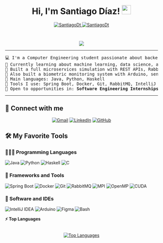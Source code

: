 <h1 align="center">
Hi, I'm Santiago Díaz!
	<a href="https://github.com/SantiagoDt" target="_self">
		<img src="https://media.giphy.com/media/hvRJCLFzcasrR4ia7z/giphy.gif" width="30">
	</a>
</h1>
<p align="center">
	<a href="https://github.com/SantiagoDt">
		<img src="https://komarev.com/ghpvc/?username=SantiagoDt&label=Profile%20views&color=0e75b6&style=flat" alt="SantiagoDt" />
	</a>
	<a href="https://github.com/SantiagoDt">
		<img src="https://img.shields.io/github/followers/SantiagoDt?label=Followers" alt="SantiagoDt" />
	</a>
</p>
<br/>
<p align="center">
	<a href="https://github.com/SantiagoDt">
		<img src="https://readme-typing-svg.herokuapp.com?lines=Computer+Engineering+Student;Always%20improving%20and%20building!&center=true&width=420&height=45">
	</a>
</p>

<hr>

<pre>
💻 I'm a Computer Engineering student passionate about backend development and distributed systems.
🧠 Currently learning about machine learning, data science, and neural networks.
🔧 Built a full microservices simulation with REST APIs, RabbitMQ, MySQL and Docker Compose.
📡 Also built a biometric monitoring system with Arduino, sensors, and Firebase integration.
🌟 Main languages: Java, Python, Haskell
🚀 Tools I use: Spring Boot, Docker, Git, RabbitMQ, IntelliJ IDEA, Bash, Arduino IDE, Figma
🤔 Open to opportunities in: <b>Software Engineering Internships</b> or backend-related roles.
</pre>
<hr>

## 🤝 Connect with me
<p align="center">
	<a href="mailto:santiagonicolasdt@gmail.com"><img src="https://img.shields.io/badge/gmail-%23EA4335.svg?style=plastic&logo=gmail&logoColor=white" alt="Gmail"/></a>
	<a href="https://www.linkedin.com/in/santiagodt/"><img src="https://img.shields.io/badge/linkedin-%230A66C2.svg?style=plastic&logo=linkedin&logoColor=white" alt="LinkedIn"/></a>
	<a href="https://github.com/SantiagoDt"><img src="https://img.shields.io/badge/github-%23181717.svg?style=plastic&logo=github&logoColor=white" alt="GitHub"/></a>
</p>

## 🛠️ My Favorite Tools

### 👨🏽‍💻 Programming Languages
<p>
    <img alt="Java" src="https://img.shields.io/badge/Java-%23ED8B00.svg?style=flat&logo=java&logoColor=white">
    <img alt="Python" src="https://img.shields.io/badge/Python-%2314354C.svg?style=flat&logo=python&logoColor=white">
    <img alt="Haskell" src="https://img.shields.io/badge/Haskell-%235e5086.svg?style=flat&logo=haskell&logoColor=white">
    <img alt="C" src="https://img.shields.io/badge/C-%2300599C.svg?style=flat&logo=c&logoColor=white">
</p>

### 🧰 Frameworks and Tools
<p>
    <img alt="Spring Boot" src="https://img.shields.io/badge/Spring%20Boot-%236DB33F.svg?style=flat&logo=springboot&logoColor=white">
    <img alt="Docker" src="https://img.shields.io/badge/Docker-%230db7ed.svg?style=flat&logo=docker&logoColor=white">
    <img alt="Git" src="https://img.shields.io/badge/Git-%23F05033.svg?style=flat&logo=git&logoColor=white">
    <img alt="RabbitMQ" src="https://img.shields.io/badge/RabbitMQ-%23FF6600.svg?style=flat&logo=rabbitmq&logoColor=white">
    <img alt="MPI" src="https://img.shields.io/badge/MPI-%23007ACC.svg?style=flat&logo=gnu&logoColor=white">
    <img alt="OpenMP" src="https://img.shields.io/badge/OpenMP-%23E34F26.svg?style=flat&logo=openmp&logoColor=white">
    <img alt="CUDA" src="https://img.shields.io/badge/CUDA-%2300A651.svg?style=flat&logo=nvidia&logoColor=white">
</p>

### 📂 Software and IDEs
<p>
    <img alt="IntelliJ IDEA" src="https://img.shields.io/badge/IntelliJ%20IDEA-%23000000.svg?style=flat&logo=intellijidea&logoColor=white">
    <img alt="Arduino" src="https://img.shields.io/badge/Arduino_IDE-%230097A7.svg?style=flat&logo=arduino&logoColor=white">
    <img alt="Figma" src="https://img.shields.io/badge/Figma-%23000000.svg?style=flat&logo=figma&logoColor=white">
    <img alt="Bash" src="https://img.shields.io/badge/Bash-%234EAA25.svg?style=flat&logo=gnubash&logoColor=white">
</p>

<summary><b>⚡ Top Languages</b></summary>
<br/>
<p align="center">
	<a href="https://github.com/SantiagoDt">
	<img src="https://github-readme-stats.vercel.app/api/top-langs/?username=SantiagoDt&langs_count=8&layout=compact" alt="Top Languages">
	</a>
</p>
